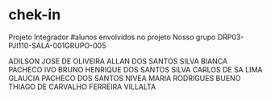 # chek-in
Projeto Integrador
#alunos envolvidos no projeto
Nosso grupo 
DRP03-PJI110-SALA-001GRUPO-005

ADILSON JOSE DE OLIVEIRA
ALLAN DOS SANTOS SILVA
BIANCA PACHECO IVO
BRUNO HENRIQUE DOS SANTOS SILVA
CARLOS DE SA LIMA
GLAUCIA PACHECO DOS SANTOS
NIVEA MARIA RODRIGUES BUENO
THIAGO DE CARVALHO FERREIRA VILLALTA
